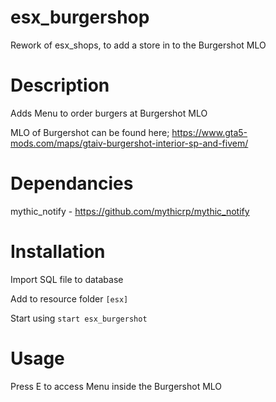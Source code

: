 # esx_burgershop
Rework of esx_shops, to add a store in to the Burgershot MLO

# Description

Adds Menu to order burgers at Burgershot MLO

MLO of Burgershot can be found here; https://www.gta5-mods.com/maps/gtaiv-burgershot-interior-sp-and-fivem/

# Dependancies 
mythic_notify - https://github.com/mythicrp/mythic_notify

# Installation
Import SQL file to database

Add to resource folder `[esx]`

Start using `start esx_burgershot`

# Usage

Press E to access Menu inside the Burgershot MLO
